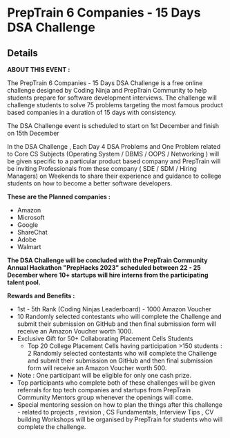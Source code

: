 # PrepTrain 6 Companies - 15 Days DSA Challenge

Details
---
**ABOUT THIS EVENT :**

The PrepTrain 6 Companies - 15 Days DSA Challenge is a free online challenge designed by Coding Ninja and PrepTrain Community to help students prepare for software development interviews. The challenge will challenge students to solve 75 problems targeting the most famous product based companies in a duration of 15 days with consistency.

The DSA Challenge event is scheduled to start on 1st December and finish on 15th December

In the DSA Challenge , Each Day 4 DSA Problems and One Problem related to Core CS Subjects (Operating System / DBMS / OOPS / Networking ) will be given specific to a particular product based company and PrepTrain will be inviting Professionals from these company ( SDE / SDM / Hiring Managers) on Weekends to share their experience and guidance to college students on how to become a better software developers.

**These are the Planned companies :**

- Amazon
- Microsoft
- Google
- ShareChat
- Adobe
- Walmart

**The DSA Challenge will be concluded with the PrepTrain Community Annual Hackathon "PrepHacks 2023" scheduled between 22 - 25 December where 10+ startups will hire interns from the participating talent pool.**

**Rewards and Benefits :**

- 1st - 5th Rank (Coding Ninjas Leaderboard) - 1000 Amazon Voucher 
- 10 Randomly selected contestants who will complete the Challenge and submit their submission on GitHub and then final submission form will receive an Amazon Voucher worth 1000.
- Exclusive Gift for 50+ Collaborating Placement Cells Students
    - Top 20 College Placement Cells having participation >150 students : 2 Randomly selected contestants who will complete the Challenge and submit their submission on GitHub and then final submission form will receive an Amazon Voucher worth 500.
- Note : One participant will be eligible for only one cash prize.
- Top participants who complete both of these challenges will be given referrals for top tech companies and startups from PrepTrain Community Mentors group whenever the openings will come.
- Special mentoring session on how to plan the things after this challenge - related to projects , revision , CS Fundamentals, Interview Tips , CV building Workshops will be organised by PrepTrain for students who will complete the challenge.



